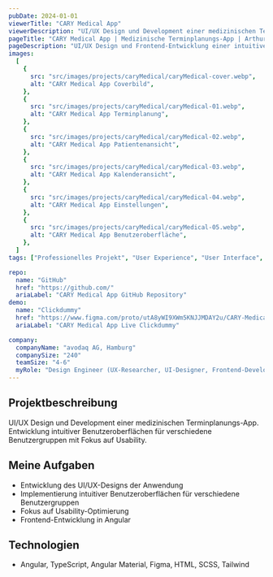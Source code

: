 ```yaml
---
pubDate: 2024-01-01
viewerTitle: "CARY Medical App"
viewerDescription: "UI/UX Design und Development einer medizinischen Terminplanungs-App"
pageTitle: "CARY Medical App | Medizinische Terminplanungs-App | Arthur Ersosi"
pageDescription: "UI/UX Design und Frontend-Entwicklung einer intuitiven medizinischen Terminplanungs-App mit Angular."
images:
  [
    {
      src: "src/images/projects/caryMedical/caryMedical-cover.webp",
      alt: "CARY Medical App Coverbild",
    },
    {
      src: "src/images/projects/caryMedical/caryMedical-01.webp",
      alt: "CARY Medical App Terminplanung",
    },
    {
      src: "src/images/projects/caryMedical/caryMedical-02.webp",
      alt: "CARY Medical App Patientenansicht",
    },
    {
      src: "src/images/projects/caryMedical/caryMedical-03.webp",
      alt: "CARY Medical App Kalenderansicht",
    },
    {
      src: "src/images/projects/caryMedical/caryMedical-04.webp",
      alt: "CARY Medical App Einstellungen",
    },
    {
      src: "src/images/projects/caryMedical/caryMedical-05.webp",
      alt: "CARY Medical App Benutzeroberfläche",
    },
  ]
tags: ["Professionelles Projekt", "User Experience", "User Interface", "Frontend-Entwicklung"]

repo:
  name: "GitHub"
  href: "https://github.com/"
  ariaLabel: "CARY Medical App GitHub Repository"
demo:
  name: "Clickdummy"
  href: "https://www.figma.com/proto/utA8yWI9XWm5KNJJMDAY2u/CARY-Medical-%E2%80%93-Clickdummy?node-id=3-39&t=XorI7lhwAwQGlNNj-1&scaling=contain&content-scaling=fixed&page-id=0%3A1&starting-point-node-id=3%3A39"
  ariaLabel: "CARY Medical App Live Clickdummy"

company:
  companyName: "avodaq AG, Hamburg"
  companySize: "240"
  teamSize: "4-6"
  myRole: "Design Engineer (UX-Researcher, UI-Designer, Frontend-Developer)"
---
```


## Projektbeschreibung

UI/UX Design und Development einer medizinischen Terminplanungs-App. Entwicklung intuitiver Benutzeroberflächen für
verschiedene Benutzergruppen mit Fokus auf Usability.

## Meine Aufgaben

- Entwicklung des UI/UX-Designs der Anwendung
- Implementierung intuitiver Benutzeroberflächen für verschiedene Benutzergruppen
- Fokus auf Usability-Optimierung
- Frontend-Entwicklung in Angular

## Technologien

- Angular, TypeScript, Angular Material, Figma, HTML, SCSS, Tailwind
